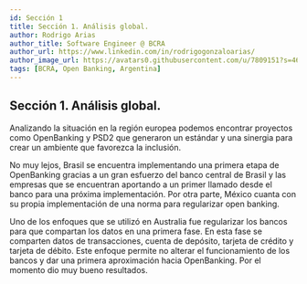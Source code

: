 ```yaml
---
id: Sección 1
title: Sección 1. Análisis global.  
author: Rodrigo Arias	
author_title: Software Engineer @ BCRA
author_url: https://www.linkedin.com/in/rodrigogonzaloarias/
author_image_url: https://avatars0.githubusercontent.com/u/7809151?s=460&u=b092d09db6eaadff118e0a691095f67ac79b4a8e&v=4
tags: [BCRA, Open Banking, Argentina]
---
```

## Sección 1. Análisis global. 
Analizando la situación en la región europea podemos encontrar proyectos como OpenBanking y PSD2 que generaron un estándar
y una sinergia para crear un ambiente que favorezca la inclusión. 

No muy lejos, Brasil se encuentra implementando una primera etapa de OpenBanking gracias a un gran esfuerzo del banco central de Brasil 
y las empresas que se encuentran aportando a un primer llamado desde el banco para una próxima implementación. 
Por otra parte, México cuanta con su propia implementación de una norma para regularizar open banking.

Uno de los enfoques que se utilizó en Australia fue regularizar los bancos para que compartan los datos en una primera fase. 
En esta fase se comparten datos de transacciones, cuenta de depósito, tarjeta de crédito y tarjeta de débito. 
Este enfoque permite no alterar el funcionamiento de los bancos y dar una primera aproximación hacia OpenBanking. 
Por el momento dio muy bueno resultados.

